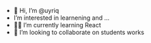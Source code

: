 - 👋 Hi, I’m @uyriq
-  I’m interested in learnening and ...
- 👀🌱 I’m currently learning React
- 💞️   I’m looking to collaborate on students works

<!---
This is a ✨ special ✨ repository because this `README.md` appears on my GitHub profile.
--->
